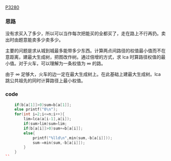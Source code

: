 [P3280](https://www.luogu.com.cn/problem/P3280)

### 思路

没有求买入了多少，所以可以当作每次把能买的全都买了，走在路上不行再扔。卖出时由题意能卖多少卖多少。

主要的问题是求从城到城最多能带多少东西。计算两点间路径的权值最小值而不在意距离，建最大生成树，把图改作树。通过倍增的方式，求 lca 时算路径权值的最小值。对于火车，可以理解为一条权值为 $\infty$ 的路。

由于 $\infty$ 足够大，火车的边一定在最大生成树上。在此基础上建最大生成树。lca 跳公共祖先的同时计算路径上最小权值。

### code

```cpp
	if(b[a[1]]>0)sum=b[a[1]];
	else printf("0\n");
	for(int i=2;i<=n;i++){
		lim=lca(a[i-1],a[i]);
		if(sum>lim)sum=lim;
		if(b[a[i]]>0)sum+=b[a[i]];
		else{
			printf("%lld\n",min(sum,-b[a[i]]));
			sum-=min(sum,-b[a[i]]);
		}
	}
``